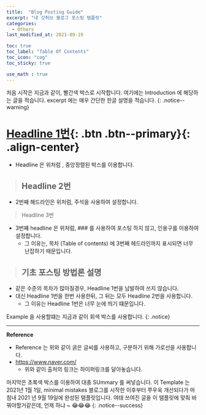 ```yaml
---
title:  "Blog Posting Guide"
excerpt: "내 깃허브 블로그 포스팅 템플릿"
categories:
  - Others
last_modified_at: 2021-09-19

toc: true
toc_label: "Table Of Contents"
toc_icon: "cog"
toc_sticky: true

use_math : true
---
```


 처음 시작은 지금과 같이, 빨간색 박스로 시작합니다. 여기에는 Introduction 에 해당하는 글을 적습니다. excerpt 에는 매우 간단한 한글 설명을 적습니다.
{: .notice--warning}

# [Headline 1번](#link){: .btn .btn--primary}{: .align-center}

- Headline 은 위처럼 , 중앙정렬된 박스를 이용합니다. 

> ## Headline 2번

- 2번째 해드라인은 위처럼, 주석을 사용하여 설정합니다. 

> Headline 3번

- 3번쨰 headline 은 위처럼, \#\#\# 를 사용하여 포스팅 하지 않고, 인용구를 이용하여 설정합니다.
  - 그 이유는, 목차 (Table of contents) 에 3번째 헤드라인까지 표시되면 너무 난잡하기 때문입니다. 

> ## 기초 포스팅 방법론 설명

- 같은 수준의 목차가 많아질경우, Headline 1번을 남발하여 쓰지 않습니다.
- 대신 Headline 1번을 한번 사용한뒤, 그 뒤는 모두 Headline 2번을 사용합니다. 
  - 그 이유는 Headline 1번은 너무 눈에 띄기 떄문입니다.

Example 을 사용할떄는 지금과 같이 회색 박스를 사용합니다. 
{: .notice}

---

**Reference**

- Reference 는 위와 같이 굵은 글씨를 사용하고, 구분하기 위해 가로선을 사용합니다.
- <https://www.naver.com/>
  - 위와 같이 출처의 링크는 하이퍼링크를 달아놓습니다.

마지막은 초록색 박스를 이용하여 대충 SUmmary 를 써넣습니다. 이 Template 는 2021년 1월 1일, minimal mistakes 블로그를 시작한 이후부터 쭈우욱 개선되다가 마침내 2021 년 9월 19일에 완성된 탬플릿입니다. 여태 쓰여진 글을 이 탬플릿에 맞춰 바꿔야할거같은데, 언제 하냐 ~ 😂😂😂 
{: .notice--success}

